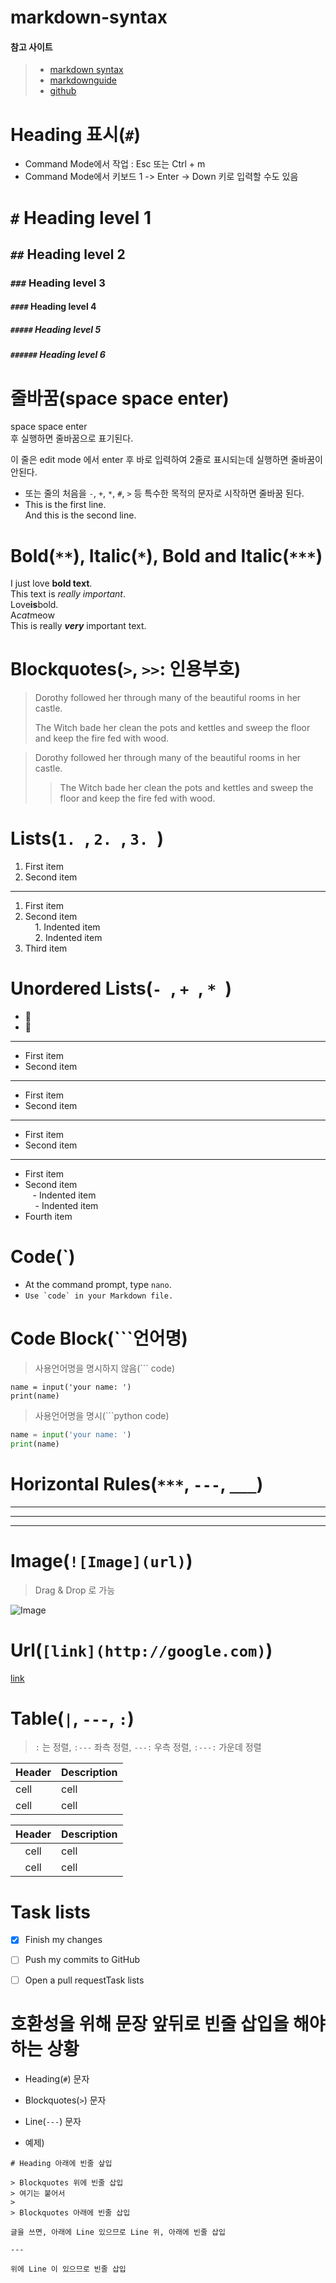 # markdown-syntax

#### 참고 사이트

> - [markdown syntax](https://www.markdownguide.org/basic-syntax/#code)  
> - [markdownguide](https://www.markdownguide.org/)  
> - [github](https://docs.github.com/en/get-started/writing-on-github/getting-started-with-writing-and-formatting-on-github/basic-writing-and-formatting-syntax)  


# Heading 표시(`#`)

- Command Mode에서 작업 : Esc 또는 Ctrl + m
- Command Mode에서 키보드 1 -> Enter -> Down 키로 입력할 수도 있음

# `#` Heading level 1
## `##` Heading level 2
### `###` Heading level 3
#### `####` Heading level 4
##### `#####` Heading level 5
##### `######` Heading level 6

# 줄바꿈(space space enter)

space space enter  
후 실행하면 줄바꿈으로 표기된다.  

이 줄은 edit mode 에서
enter 후 바로 입력하여 2줄로 표시되는데 실행하면 줄바꿈이 안된다.  

- 또는 줄의 처음을 `-`, `+`, `*`, `#`, `>` 등 특수한 목적의 문자로 시작하면 줄바꿈 된다.
- This is the first line.  
And this is the second line. 


# Bold(`**`), Italic(`*`), Bold and Italic(`***`)

I just love **bold text**.  
This text is *really important*.  
Love**is**bold.  
A*cat*meow  
This is really ***very*** important text.  


# Blockquotes(`>`, `>>`: 인용부호)

> Dorothy followed her through many of the beautiful rooms in her castle.
>
> The Witch bade her clean the pots and kettles and sweep the floor and keep the fire fed with wood.

> Dorothy followed her through many of the beautiful rooms in her castle.
>
>> The Witch bade her clean the pots and kettles and sweep the floor and keep the fire fed with wood.

# Lists(`1. `, `2. `, `3. `)

1. First item   
2. Second item  
--- 
1. First item
2. Second item  
    1. Indented item  
    2. Indented item
3. Third item 

# Unordered Lists(`- `, `+ `, `* `)

- 🍎
- 🍋

---

- First item
- Second item  

---  

* First item
* Second item  

---

+ First item  
+ Second item  

---

- First item  
- Second item  
    - Indented item  
    - Indented item  
- Fourth item  


# Code(`)

- At the command prompt, type `nano`.
- ``Use `code` in your Markdown file.``


# Code Block(```언어명)

> 사용언어명을 명시하지 않음(``` code)

```
name = input('your name: ')
print(name)
```

> 사용언어명을 명시(```python   code)

```python
name = input('your name: ')
print(name)
```

# Horizontal Rules(`***`, `---`, `___`)

***

---

___


# Image(`![Image](url)`)

> Drag & Drop 로 가능  

![Image](http://url/a.png) 


# Url(`[link](http://google.com)`)

[link](http://google.com)


# Table(`|`, `---`, `:`)

> `:` 는 정렬, `:---` 좌측 정렬, `---:` 우측 정렬, `:---:` 가운데 정렬

|Header|Description|
|---|---|
|cell|cell|
|cell|cell|


|Header|Description|
|:---:|:---|
|cell|cell|
|cell|cell|


# Task lists

- [x] Finish my changes
- [ ] Push my commits to GitHub
- [ ] Open a pull requestTask lists


# 호환성을 위해 문장 앞뒤로 빈줄 삽입을 해야 하는 상황

 - Heading(`#`) 문자
 - Blockquotes(`>`) 문자
 - Line(`---`) 문자
 
 - 예제)
  ```
  # Heading 아래에 빈줄 샆입
 
 > Blockquotes 위에 빈줄 삽입
 > 여기는 붙어서
 >
 > Blockquotes 아래에 빈줄 삽입
 
 글을 쓰면, 아래에 Line 있으므로 Line 위, 아래에 빈줄 삽입
 
 ---
 
 위에 Line 이 있으므로 빈줄 삽입
 ```
